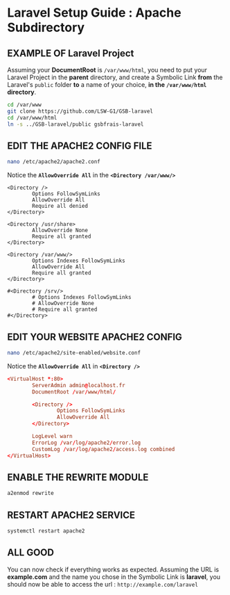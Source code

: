 # Laravel Setup Guide : Apache Subdirectory

## EXAMPLE OF Laravel Project

Assuming your **DocumentRoot** is `/var/www/html`, you need to put your Laravel Project in the **parent** directory, and create a Symbolic Link **from** the Laravel's `public` folder **to** a name of your choice, **in the `/var/www/html` directory**.

```bash
cd /var/www
git clone https://github.com/LSW-G1/GSB-laravel
cd /var/www/html
ln -s ../GSB-laravel/public gsbfrais-laravel
```

## EDIT THE APACHE2 CONFIG FILE

```bash
nano /etc/apache2/apache2.conf
```

Notice the **`AllowOverride All`** in the **`<Directory /var/www/>`**

```config
<Directory />
        Options FollowSymLinks
        AllowOverride All
        Require all denied
</Directory>

<Directory /usr/share>
        AllowOverride None
        Require all granted
</Directory>

<Directory /var/www/>
        Options Indexes FollowSymLinks
        AllowOverride All
        Require all granted
</Directory>

#<Directory /srv/>
        # Options Indexes FollowSymLinks
        # AllowOverride None
        # Require all granted
#</Directory>
```

## EDIT YOUR WEBSITE APACHE2 CONFIG

```bash
nano /etc/apache2/site-enabled/website.conf
```

Notice the **`AllowOverride All`** in **`<Directory />`**

```conf
<VirtualHost *:80>
        ServerAdmin admin@localhost.fr
        DocumentRoot /var/www/html/

        <Directory />
                Options FollowSymLinks
                AllowOverride All
        </Directory>

        LogLevel warn
        ErrorLog /var/log/apache2/error.log
        CustomLog /var/log/apache2/access.log combined
</VirtualHost>
```

## ENABLE THE REWRITE MODULE

```bash
a2enmod rewrite
```

## RESTART APACHE2 SERVICE

```bash
systemctl restart apache2
```

## ALL GOOD

You can now check if everything works as expected. Assuming the URL is **example.com** and the name you chose in the Symbolic Link is **laravel**, you should now be able to access the url : `http://example.com/laravel`
